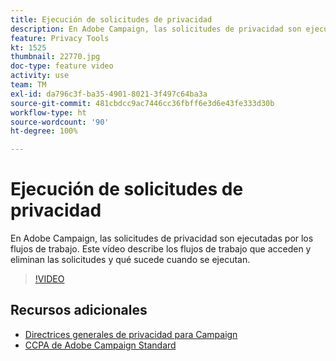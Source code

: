 ```yaml
---
title: Ejecución de solicitudes de privacidad
description: En Adobe Campaign, las solicitudes de privacidad son ejecutadas por los flujos de trabajo. Este vídeo describe los flujos de trabajo que acceden y eliminan las solicitudes y qué sucede cuando se ejecutan.
feature: Privacy Tools
kt: 1525
thumbnail: 22770.jpg
doc-type: feature video
activity: use
team: TM
exl-id: da796c3f-ba35-4901-8021-3f497c64ba3a
source-git-commit: 481cbdcc9ac7446cc36fbff6e3d6e43fe333d30b
workflow-type: ht
source-wordcount: '90'
ht-degree: 100%

---
```


# Ejecución de solicitudes de privacidad

En Adobe Campaign, las solicitudes de privacidad son ejecutadas por los flujos de trabajo. Este vídeo describe los flujos de trabajo que acceden y eliminan las solicitudes y qué sucede cuando se ejecutan.

>[!VIDEO](https://video.tv.adobe.com/v/22770?quality=12)

## Recursos adicionales

* [Directrices generales de privacidad para Campaign](https://experienceleague.adobe.com/docs/campaign-classic/using/getting-started/privacy/privacy-management.html?lang=es#getting-started)
* [CCPA de Adobe Campaign Standard](https://experienceleague.adobe.com/docs/campaign-standard/using/getting-started/privacy/privacy-requests.html?lang=es#privacy-requests)
